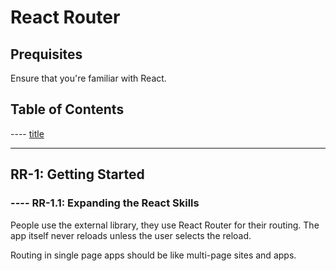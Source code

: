 # React Router

## Prequisites

Ensure that you're familiar with React.

## Table of Contents

<a href="#section1"></a>
---- <a href="#subsection">title</a>

<div id="section1"></div>

***

## RR-1: Getting Started

<div id="subsection1"></div>

### ---- RR-1.1: Expanding the React Skills

People use the external library, they use React Router for their routing. The app itself never reloads unless the user selects the reload.

Routing in single page apps should be like multi-page sites and apps.


